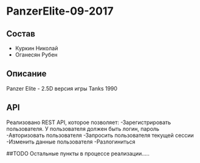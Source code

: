 # PanzerElite-09-2017

## Состав

- Куркин Николай 
- Оганесян Рубен


## Описание
Panzer Elite - 2.5D версия игры Tanks 1990

## API
Pеализовано REST API, которое позволяет:
-Зарегистрировать пользователя. У пользователя должeн быть логин, пароль
-Авторизовать пользователя
-Запросить пользователя текущей сессии
-Изменить данные пользователя
-Разлогиниться

##TODO
Остальные пункты в процессе реализации.....
